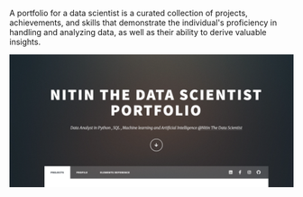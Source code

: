 
A portfolio for a data scientist is a curated collection of projects, achievements, and skills that demonstrate the individual's proficiency in handling and analyzing data, as well as their ability to derive valuable insights.


![image_alt](https://github.com/Nitin9304/-Nitin-portfolio/blob/0162a98b7124fbc7681002edcea0b6cf2d74f7d4/Portf.png)

